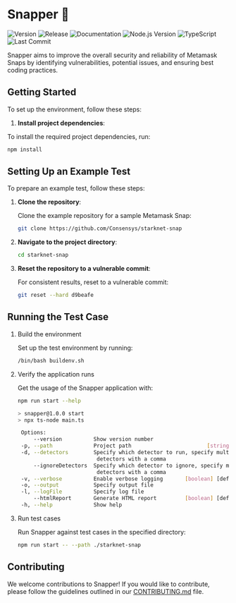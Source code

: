 # Snapper 🐠

![Version](https://img.shields.io/npm/v/@sayfer_io/snapper)
![Release](https://github.com/sayfer-io/Snapper/actions/workflows/release.yaml/badge.svg)
![Documentation](https://github.com/sayfer-io/Snapper/actions/workflows/documentation.yaml/badge.svg)
![Node.js Version](https://img.shields.io/badge/Node.js-v22.3.0-brightgreen)
![TypeScript](https://img.shields.io/badge/types-TypeScript-blue)
![Last Commit](https://img.shields.io/github/last-commit/sayfer-io/Snapper)

Snapper aims to improve the overall security and reliability of Metamask Snaps by identifying vulnerabilities, potential issues, and ensuring best coding practices.

## Getting Started

To set up the environment, follow these steps:

1. **Install project dependencies**:

To install the required project dependencies, run:

```bash
npm install
```

## Setting Up an Example Test

To prepare an example test, follow these steps:

1. **Clone the repository**:

   Clone the example repository for a sample Metamask Snap:

   ```bash
   git clone https://github.com/Consensys/starknet-snap
   ```

2. **Navigate to the project directory**:

   ```bash
   cd starknet-snap
   ```

3. **Reset the repository to a vulnerable commit**:

   For consistent results, reset to a vulnerable commit:

   ```bash
   git reset --hard d9beafe
   ```

## Running the Test Case

1. Build the environment

   Set up the test environment by running:

   ```bash
   /bin/bash buildenv.sh
   ```

2. Verify the application runs

   Get the usage of the Snapper application with:

   ```bash
   npm run start --help

   > snapper@1.0.0 start
   > npx ts-node main.ts

    Options:
        --version          Show version number                           [boolean]
    -p, --path             Project path                        [string] [required]
    -d, --detectors        Specify which detector to run, specify multiple
                            detectors with a comma                        [string]
        --ignoreDetectors  Specify which detector to ignore, specify multiple
                            detectors with a comma                        [string]
    -v, --verbose          Enable verbose logging       [boolean] [default: false]
    -o, --output           Specify output file                            [string]
    -l, --logFile          Specify log file                               [string]
        --htmlReport       Generate HTML report         [boolean] [default: false]
    -h, --help             Show help                                     [boolean]
   ```

3. Run test cases

   Run Snapper against test cases in the specified directory:

   ```bash
   npm run start -- --path ./starknet-snap
   ```

## Contributing

We welcome contributions to Snapper! If you would like to contribute, please follow the guidelines outlined in our [CONTRIBUTING.md](CONTRIBUTING.md) file.
